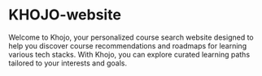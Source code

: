 # KHOJO-website
Welcome to Khojo, your personalized course search website designed to help you discover course recommendations and roadmaps for learning various tech stacks. With Khojo, you can explore curated learning paths tailored to your interests and goals.
